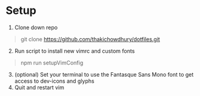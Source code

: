 # Setup
1. Clone down repo
>  git clone https://github.com/thakichowdhury/dotfiles.git
2. Run script to install new vimrc and custom fonts
> npm run setupVimConfig
3. (optional) Set your terminal to use the Fantasque Sans Mono font to get access to dev-icons and glyphs
4. Quit and restart vim
